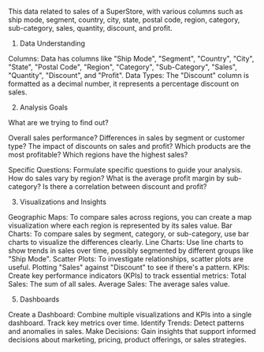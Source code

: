 
This data related to sales of a SuperStore, with various columns such as ship mode, segment, country, city, state, postal code, region, category, sub-category, sales, quantity, discount, and profit.

1. Data Understanding

Columns: Data has columns like "Ship Mode", "Segment", "Country", "City", "State", "Postal Code", "Region", "Category", "Sub-Category", "Sales", "Quantity", "Discount", and "Profit".
Data Types: The "Discount" column is formatted as a decimal number, it represents a percentage discount on sales.

2. Analysis Goals

What are we trying to find out? 

Overall sales performance?
Differences in sales by segment or customer type?
The impact of discounts on sales and profit?
Which products are the most profitable?
Which regions have the highest sales?

Specific Questions: Formulate specific questions to guide your analysis.
How do sales vary by region?
What is the average profit margin by sub-category?
Is there a correlation between discount and profit?

3. Visualizations and Insights

Geographic Maps: To compare sales across regions, you can create a map visualization where each region is represented by its sales value.
Bar Charts: To compare sales by segment, category, or sub-category, use bar charts to visualize the differences clearly.
Line Charts: Use line charts to show trends in sales over time, possibly segmented by different groups like "Ship Mode".
Scatter Plots: To investigate relationships, scatter plots are useful. Plotting "Sales" against "Discount" to see if there's a pattern.
KPIs: Create key performance indicators (KPIs) to track essential metrics:
Total Sales: The sum of all sales.
Average Sales: The average sales value.

5. Dashboards

Create a Dashboard: Combine multiple visualizations and KPIs into a single dashboard.
Track key metrics over time.
Identify Trends: Detect patterns and anomalies in sales.
Make Decisions: Gain insights that support informed decisions about marketing, pricing, product offerings, or sales strategies.
